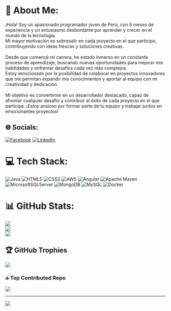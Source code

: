 # 💫 About Me:
¡Hola! Soy un apasionado programador joven de Perú, con 6 meses de experiencia y un entusiasmo desbordante por aprender y crecer en el mundo de la tecnología. <br>Mi mayor motivación es sobresalir en cada proyecto en el que participo, contribuyendo con ideas frescas y soluciones creativas.<br><br>Desde que comencé mi carrera, he estado inmerso en un constante proceso de aprendizaje, buscando nuevas oportunidades para mejorar mis habilidades y enfrentar desafíos cada vez más complejos. <br>Estoy emocionado por la posibilidad de colaborar en proyectos innovadores que me permitan expandir mis conocimientos y aportar al equipo con mi creatividad y dedicación.<br><br>Mi objetivo es convertirme en un desarrollador destacado, capaz de afrontar cualquier desafío y contribuir al éxito de cada proyecto en el que participe. ¡Estoy ansioso por formar parte de tu equipo y trabajar juntos en emocionantes proyectos!


## 🌐 Socials:
[![Facebook](https://img.shields.io/badge/Facebook-%231877F2.svg?logo=Facebook&logoColor=white)](https://facebook.com/https://www.facebook.com/joseluis.lopezalvarez.505) [![LinkedIn](https://img.shields.io/badge/LinkedIn-%230077B5.svg?logo=linkedin&logoColor=white)](https://linkedin.com/in/https://www.linkedin.com/in/joseluis14/) 

# 💻 Tech Stack:
![Java](https://img.shields.io/badge/java-%23ED8B00.svg?style=for-the-badge&logo=openjdk&logoColor=white) ![HTML5](https://img.shields.io/badge/html5-%23E34F26.svg?style=for-the-badge&logo=html5&logoColor=white) ![CSS3](https://img.shields.io/badge/css3-%231572B6.svg?style=for-the-badge&logo=css3&logoColor=white) ![AWS](https://img.shields.io/badge/AWS-%23FF9900.svg?style=for-the-badge&logo=amazon-aws&logoColor=white) ![Angular](https://img.shields.io/badge/angular-%23DD0031.svg?style=for-the-badge&logo=angular&logoColor=white) ![Apache Maven](https://img.shields.io/badge/Apache%20Maven-C71A36?style=for-the-badge&logo=Apache%20Maven&logoColor=white) ![MicrosoftSQLServer](https://img.shields.io/badge/Microsoft%20SQL%20Server-CC2927?style=for-the-badge&logo=microsoft%20sql%20server&logoColor=white) ![MongoDB](https://img.shields.io/badge/MongoDB-%234ea94b.svg?style=for-the-badge&logo=mongodb&logoColor=white) ![MySQL](https://img.shields.io/badge/mysql-%2300000f.svg?style=for-the-badge&logo=mysql&logoColor=white) ![Docker](https://img.shields.io/badge/docker-%230db7ed.svg?style=for-the-badge&logo=docker&logoColor=white)
# 📊 GitHub Stats:
![](https://github-readme-stats.vercel.app/api?username=Josh14sa&theme=tokyonight&hide_border=false&include_all_commits=false&count_private=false)<br/>
![](https://github-readme-streak-stats.herokuapp.com/?user=Josh14sa&theme=tokyonight&hide_border=false)<br/>
![](https://github-readme-stats.vercel.app/api/top-langs/?username=Josh14sa&theme=tokyonight&hide_border=false&include_all_commits=false&count_private=false&layout=compact)

## 🏆 GitHub Trophies
![](https://github-profile-trophy.vercel.app/?username=Josh14sa&theme=nord&no-frame=false&no-bg=true&margin-w=4)

### 🔝 Top Contributed Repo
![](https://github-contributor-stats.vercel.app/api?username=Josh14sa&limit=5&theme=dark&combine_all_yearly_contributions=true)

---
[![](https://visitcount.itsvg.in/api?id=Josh14sa&icon=0&color=0)](https://visitcount.itsvg.in)

<!-- Proudly created with GPRM ( https://gprm.itsvg.in ) -->
